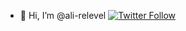 - 👋 Hi, I’m @ali-relevel
[![Twitter Follow](https://img.shields.io/twitter/follow/aliarslanansari?style=social)](https://twitter.com/aliarslanansari)

<!---
ali-relevel/ali-relevel is a ✨ special ✨ repository because its `README.md` (this file) appears on your GitHub profile.
You can click the Preview link to take a look at your changes.
--->
